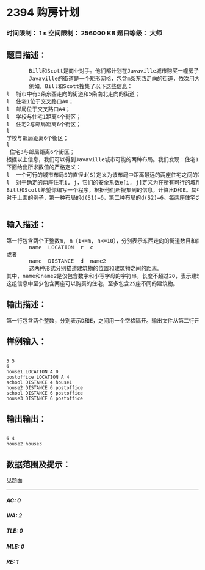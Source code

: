 # 2394 购房计划   
### 时间限制： 1 s     空间限制： 256000 KB     题目等级： 大师  
## 题目描述：  

<pre>
       Bill和Scott是商业对手。他们都计划在Javaville城市购买一幢房子，但是他们希望自己的住宅尽量远离对方的住宅。由于Javaville是一座新兴的城市，所以暂时还没有地图，于是，他们只能从当地人的口中搜集信息，这些信息包括建筑物的位置和建筑物之间的距离。尽管这些信息并不完整，但是它们都是正确的。
       Javaville的街道是一个矩形网格，包含m条东西走向的街道，依次用大写字母A,B,C,…标识，n条南北走向的街道，依次用数字0,1,2,…标识。我们把两条街道的交点称为交叉路口，两个交叉路口之间的一段街道称为街区。所有的建筑物都位于交叉路口处，每个交叉路口至多只有一座建筑物。建筑物之间的距离定义为从一座建筑物到另一座建筑物所需经过的最少的街区数。
       例如，Bill和Scott搜集了以下这些信息：
l  城市中有5条东西走向的街道和5条南北走向的街道；
l  住宅1位于交叉路口A0；
l  邮局位于交叉路口A4；
l  学校与住宅1距离4个街区；
l  住宅2与邮局距离6个街区；
l 
学校与邮局距离6个街区；
l    
 住宅3与邮局距离6个街区；
根据以上信息，我们可以得到Javaville城市可能的两种布局。我们发现：住宅1，邮局和学校的位置都已经确定了，而住宅2可以位于C0或E2，住宅3可以位于C0或E2。于是，城市中总是存在两座住宅相距6个街区（地图1中的h1与h3，地图2中的h1与h2）。但是，对于确定的两座住宅，我们可以保证的最长距离只有4个街区 (h2与h3的距离总是4个街区)。于是，我们要告诉Bill和Scott，尽管总是存在两座相距6个街区的住宅，然而最安全的建议是：一人购买住宅2，另一人购买住宅3。
下面给出所求数值的严格定义：
l  一个可行的城市布局S的直径d(S)定义为该布局中距离最远的两座住宅之间的距离。
l  对于确定的两座住宅i, j，它们的安全系数e[i, j]定义为在所有可行的城市布局中，住宅i, j之间的距离的最小值。
Bill和Scott希望你编写一个程序，根据他们所搜集到的信息，计算出D和E。其中：D =min{d(S) }；E =max{e[i, j]}。同时你还要给出最安全的购房建议，即所有满足e[i, j]=E的住宅i, j。
对于上面的例子，第一种布局的d(S1)=6，第二种布局的d(S2)=6。每两座住宅之间的安全系数是：e[1,2]=2，e[1,3]=2，e[2,3]=4。于是：D= min{d(S1),d(S2)}=6，E= max{e[1,2],e[1,3],e[2,3]}=4，最安全的购房建议是：住宅2与住宅3。
 
</pre>
  
  
## 输入描述：  

<pre>
第一行包含两个正整数m, n（1<=m, n<=10），分别表示东西走向的街道数目和南北走向的街道数目。第二行包含一个整数，表示所搜集到的信息条数t(1<=t<=50)。文件从第三行开始每行描述一条所搜集到的信息，每条信息都是以下两种形式之一：
       name  LOCATION  r  c
或者
       name  DISTANCE  d  name2
       这两种形式分别描述建筑物的位置和建筑物之间的距离。
其中，name和name2是仅包含数字和小写字母的字符串，长度不超过20，表示建筑的名称。r是A到J之间的大写字母，c是一个数字，表示建筑物所位于的交叉路口。d是一个正整数，表示两座建筑物之间的距离。如果建筑物名称的前五个字符是小写字母“house”，那么表示这是一座可以购买的住宅，否则表示一座非民用的建筑物。如果信息是第二种形式，那么其中的name2一定在前面的信息中出现过。
这组信息中至少包含两座可以购买的住宅，至多包含25座不同的建筑物。
</pre>
  
  
## 输出描述：  

<pre>
第一行包含两个整数，分别表示D和E，之间用一个空格隔开。输出文件从第二行开始给出所有的最安全的购房建议，每个购房建议占一行，购房建议可以以任意的顺序排列，但是不能重复。输出文件每行末尾不得有多余的空格。
</pre>
  
  
## 样例输入：  

<pre><code>
5 5
6
house1 LOCATION A 0
postoffice LOCATION A 4
school DISTANCE 4 house1
house2 DISTANCE 6 postoffice
school DISTANCE 6 postoffice
house3 DISTANCE 6 postoffice
</code></pre>
  
  
## 输出输出：  

<pre><code>
6 4
house2 house3
</code></pre>
  
  
## 数据范围及提示：  

<pre>
见题面
</pre>
  
  
***  

##### AC: 0  
##### WA: 2  
##### TLE: 0  
##### MLE: 0  
##### RE: 1  

